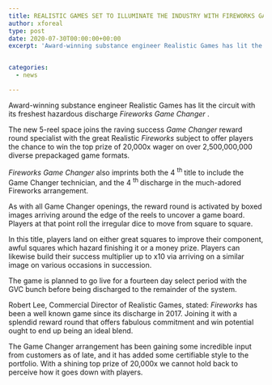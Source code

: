 ```yaml
---
title: REALISTIC GAMES SET TO ILLUMINATE THE INDUSTRY WITH FIREWORKS GAME CHANGER
author: xforeal 
type: post
date: 2020-07-30T00:00:00+00:00
excerpt: 'Award-winning substance engineer Realistic Games has lit the circuit with its most up to date touchy discharge Fireworks Game Changer '


categories:
  - news

---
```

Award-winning substance engineer Realistic Games has lit the circuit with its freshest hazardous discharge _Fireworks Game Changer_ . 

The new 5-reel space joins the raving success _Game Changer_ reward round specialist with the great Realistic _Fireworks_ subject to offer players the chance to win the top prize of 20,000x wager on over 2,500,000,000 diverse prepackaged game formats. 

_Fireworks Game Changer_ also imprints both the 4 <sup>th </sup> title to include the Game Changer technician, and the 4 <sup>th </sup> discharge in the much-adored Fireworks arrangement. 

As with all Game Changer openings, the reward round is activated by boxed images arriving around the edge of the reels to uncover a game board. Players at that point roll the irregular dice to move from square to square. 

In this title, players land on either great squares to improve their component, awful squares which hazard finishing it or a money prize. Players can likewise build their success multiplier up to x10 via arriving on a similar image on various occasions in succession. 

The game is planned to go live for a fourteen day select period with the GVC bunch before being discharged to the remainder of the system. 

Robert Lee, Commercial Director of Realistic Games, stated: _Fireworks_ has been a well known game since its discharge in 2017. Joining it with a splendid reward round that offers fabulous commitment and win potential ought to end up being an ideal blend. 

The Game Changer arrangement has been gaining some incredible input from customers as of late, and it has added some certifiable style to the portfolio. With a shining top prize of 20,000x we cannot hold back to perceive how it goes down with players.
